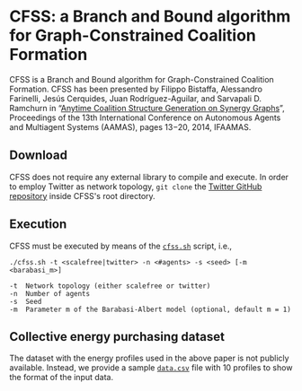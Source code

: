 CFSS: a Branch and Bound algorithm for Graph-Constrained Coalition Formation
===================
CFSS is a Branch and Bound algorithm for Graph-Constrained Coalition Formation. CFSS has been presented by Filippo Bistaffa, Alessandro Farinelli, Jesús Cerquides, Juan Rodríguez-Aguilar, and Sarvapali D. Ramchurn in “[Anytime Coalition Structure Generation on Synergy Graphs](http://www.aamas-conference.org/Proceedings/aamas2014/aamas/p13.pdf)”, Proceedings of the 13th International Conference on Autonomous Agents and Multiagent Systems (AAMAS), pages 13−20, 2014, IFAAMAS.

Download
----------
CFSS does not require any external library to compile and execute. In order to employ Twitter as network topology, `git clone` the [Twitter GitHub repository](https://github.com/filippobistaffa/twitter) inside CFSS's root directory.

Execution
----------
CFSS must be executed by means of the [`cfss.sh`](https://github.com/filippobistaffa/CFSS/blob/master/cfss.sh) script, i.e.,
```
./cfss.sh -t <scalefree|twitter> -n <#agents> -s <seed> [-m <barabasi_m>]

-t	Network topology (either scalefree or twitter)
-n	Number of agents
-s	Seed
-m	Parameter m of the Barabasi-Albert model (optional, default m = 1)
```

Collective energy purchasing dataset
----------
The dataset with the energy profiles used in the above paper is not publicly available. Instead, we provide a sample [`data.csv`](https://github.com/filippobistaffa/CFSS/blob/master/data.csv) file with 10 profiles to show the format of the input data.
